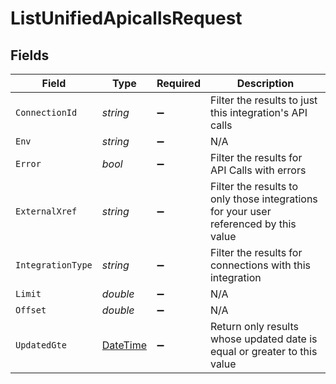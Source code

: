 # ListUnifiedApicallsRequest


## Fields

| Field                                                                                 | Type                                                                                  | Required                                                                              | Description                                                                           |
| ------------------------------------------------------------------------------------- | ------------------------------------------------------------------------------------- | ------------------------------------------------------------------------------------- | ------------------------------------------------------------------------------------- |
| `ConnectionId`                                                                        | *string*                                                                              | :heavy_minus_sign:                                                                    | Filter the results to just this integration's API calls                               |
| `Env`                                                                                 | *string*                                                                              | :heavy_minus_sign:                                                                    | N/A                                                                                   |
| `Error`                                                                               | *bool*                                                                                | :heavy_minus_sign:                                                                    | Filter the results for API Calls with errors                                          |
| `ExternalXref`                                                                        | *string*                                                                              | :heavy_minus_sign:                                                                    | Filter the results to only those integrations for your user referenced by this value  |
| `IntegrationType`                                                                     | *string*                                                                              | :heavy_minus_sign:                                                                    | Filter the results for connections with this integration                              |
| `Limit`                                                                               | *double*                                                                              | :heavy_minus_sign:                                                                    | N/A                                                                                   |
| `Offset`                                                                              | *double*                                                                              | :heavy_minus_sign:                                                                    | N/A                                                                                   |
| `UpdatedGte`                                                                          | [DateTime](https://learn.microsoft.com/en-us/dotnet/api/system.datetime?view=net-5.0) | :heavy_minus_sign:                                                                    | Return only results whose updated date is equal or greater to this value              |